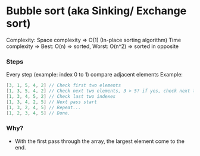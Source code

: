 # Bubble sort (aka Sinking/ Exchange sort)
Complexity:
Space complexity => O(1) (In-place sorting algorithm)
Time complexity => Best: O(n) => sorted, Worst: O(n^2) => sorted in opposite


### Steps
Every step (example: index 0 to 1) compare adjacent elements
Example: 
``` java
[3, 1, 5, 4, 2] // Check first two elements
[1, 3, 5, 4, 2] // Check next two elements, 3 > 5? if yes, check next two indexes
[1, 3, 4, 5, 2] // Check last two indexes
[1, 3, 4, 2, 5] // Next pass start
[1, 3, 2, 4, 5] // Repeat...
[1, 2, 3, 4, 5] // Done.
```
### Why?
- With the first pass through the array, the largest element come to the end.
 